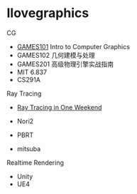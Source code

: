 # Ilovegraphics

CG

- [GAMES101](https://github.com/yhcheer/Ilovegraphics/tree/master/GAMES101) Intro to Computer Graphics
- GAMES102 几何建模与处理
- GAMES201 高级物理引擎实战指南
- MIT 6.837
- CS291A

Ray Tracing

- [Ray Tracing in One Weekend](https://github.com/yhcheer/RayTracingInOneWeekend)

- Nori2
- PBRT

- mitsuba

Realtime Rendering

- Unity
- UE4

